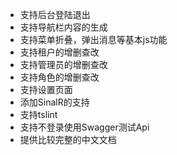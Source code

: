 - 支持后台登陆退出
- 支持导航栏内容的生成
- 支持菜单折叠，弹出消息等基本js功能
- 支持租户的增删查改
- 支持管理员的增删查改
- 支持角色的增删查改
- 支持设置页面
- 添加SinalR的支持
- 支持tslint
- 支持不登录使用Swagger测试Api
- 提供比较完整的中文文档
